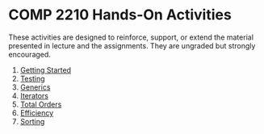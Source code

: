 # COMP 2210 Hands-On Activities

These activities are designed to reinforce, support, or extend the material presented
in lecture and the assignments. They are ungraded but strongly encouraged.

1. [Getting Started](getting-started/)
1. [Testing](testing/)
1. [Generics](generics/)
1. [Iterators](iterators/)
1. [Total Orders](total-orders/)
1. [Efficiency](efficiency/)
1. [Sorting](sorting/)
